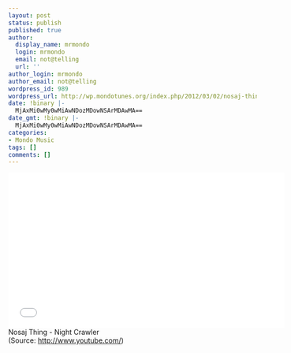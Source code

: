 ```yaml
---
layout: post
status: publish
published: true
author:
  display_name: mrmondo
  login: mrmondo
  email: not@telling
  url: ''
author_login: mrmondo
author_email: not@telling
wordpress_id: 989
wordpress_url: http://wp.mondotunes.org/index.php/2012/03/02/nosaj-thing-night-crawler/
date: !binary |-
  MjAxMi0wMy0wMiAwNDozMDowNSArMDAwMA==
date_gmt: !binary |-
  MjAxMi0wMy0wMiAwNDozMDowNSArMDAwMA==
categories:
- Mondo Music
tags: []
comments: []
---
```

<iframe width="560" height="315" src="//www.youtube.com/embed/g5QhxGyAwcM" frameborder="0"> </iframe>
Nosaj Thing - Night Crawler
<div class="attribution">(<span>Source:</span> <a href="http://www.youtube.com/">http://www.youtube.com/</a>)</div>
